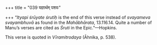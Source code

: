 +++
title = "039 यज्ञार्थम् पशवः"

+++
“*Ityapi śrūyate śrutiḥ* is the end of this verse instead of *svayameva
svayambhuvā* as found in the *Mahābhārata*, 13.116.14. Quite a number of
Manu’s verses are cited as *Śruti* in the Epic.”—Hopkins.

This verse is quoted in *Vīramitrodaya* (Āhnika, p. 538).


